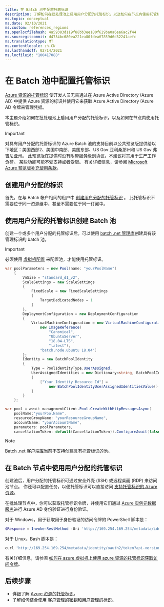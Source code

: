```yaml
---
title: 在 Batch 池中配置托管标识
description: 了解如何在批处理池上启用用户分配的托管标识，以及如何在节点内使用托管标识。
ms.topic: conceptual
ms.date: 02/10/2021
ms.custom: references_regions
ms.openlocfilehash: 4a59383d119f88bb3ee180f629ba0a6ea6ac2f44
ms.sourcegitcommit: d4734bc680ea221ea80fdea67859d6d32241aefc
ms.translationtype: MT
ms.contentlocale: zh-CN
ms.lasthandoff: 02/14/2021
ms.locfileid: "100417088"
---
```

# <a name="configure-managed-identities-in-batch-pools"></a>在 Batch 池中配置托管标识

[Azure 资源的托管标识](../active-directory/managed-identities-azure-resources/overview.md) 使开发人员无需通过在 Azure Active Directory (Azure AD) 中提供 Azure 资源的标识并使用它来获取 Azure Active Directory (Azure AD 令牌来管理凭据。

本主题介绍如何在批处理池上启用用户分配的托管标识，以及如何在节点内使用托管标识。

> [!IMPORTANT]
> 对具有用户分配的托管标识的 Azure Batch 池的支持目前以公共预览版提供给以下地区：美国西部2、美国中南部、美国东部、US Gov 亚利桑那州和 US Gov 弗吉尼亚州。
> 此预览版在提供时没有附带服务级别协议，不建议将其用于生产工作负荷。 某些功能可能不受支持或者受限。
> 有关详细信息，请参阅 [Microsoft Azure 预览版补充使用条款](https://azure.microsoft.com/support/legal/preview-supplemental-terms/)。

## <a name="create-a-user-assigned-identity"></a>创建用户分配的标识

首先，在与 Batch 帐户相同的租户中 [创建用户分配的托管标识](../active-directory/managed-identities-azure-resources/how-to-manage-ua-identity-portal.md#create-a-user-assigned-managed-identity) 。 此托管标识不需要位于同一资源组中，甚至不需要位于同一订阅中。

## <a name="create-a-batch-pool-with-user-assigned-managed-identities"></a>使用用户分配的托管标识创建 Batch 池

创建一个或多个用户分配的托管标识后，可以使用 [batch .net 管理库](/dotnet/api/overview/azure/batch#management-library)创建具有该管理标识的 batch 池。

> [!IMPORTANT]
> 必须使用 [虚拟机配置](nodes-and-pools.md#virtual-machine-configuration) 来配置池，才能使用托管标识。

```csharp
var poolParameters = new Pool(name: "yourPoolName")
    {
        VmSize = "standard_d1_v2",
        ScaleSettings = new ScaleSettings
        {
            FixedScale = new FixedScaleSettings
            {
                TargetDedicatedNodes = 1
            }
        },
        DeploymentConfiguration = new DeploymentConfiguration
        {
            VirtualMachineConfiguration = new VirtualMachineConfiguration(
                new ImageReference(
                    "Canonical",
                    "UbuntuServer",
                    "18.04-LTS",
                    "latest"),
                "batch.node.ubuntu 18.04")
        };
        Identity = new BatchPoolIdentity
        {
            Type = PoolIdentityType.UserAssigned,
            UserAssignedIdentities = new Dictionary<string, BatchPoolIdentityUserAssignedIdentitiesValue>
            {
                ["Your Identity Resource Id"] =
                    new BatchPoolIdentityUserAssignedIdentitiesValue()
            }
        }
    };

var pool = await managementClient.Pool.CreateWithHttpMessagesAsync(
    poolName:"yourPoolName",
    resourceGroupName: "yourResourceGroupName",
    accountName: "yourAccountName",
    parameters: poolParameters,
    cancellationToken: default(CancellationToken)).ConfigureAwait(false);    
```

> [!NOTE]
> [Batch .net 客户端库](/dotnet/api/overview/azure/batch#client-library)当前不支持创建具有托管标识的池。

## <a name="use-user-assigned-managed-identities-in-batch-nodes"></a>在 Batch 节点中使用用户分配的托管标识

创建池后，用户分配的托管标识可通过安全外壳 (SSH) 或远程桌面 (RDP) 来访问池节点。 你还可以配置任务，以便托管标识可以直接访问 [支持托管标识的 Azure 资源](../active-directory/managed-identities-azure-resources/services-support-managed-identities.md)。

在批处理节点中，你可以获取托管标识令牌，并使用它们通过 [Azure 实例元数据服务](../virtual-machines/windows/instance-metadata-service.md)进行 Azure AD 身份验证进行身份验证。

对于 Windows，用于获取用于身份验证的访问令牌的 PowerShell 脚本是：

```powershell
$Response = Invoke-RestMethod -Uri 'http://169.254.169.254/metadata/identity/oauth2/token?api-version=2018-02-01&resource={Resource App Id Url}' -Method GET -Headers @{Metadata="true"} 
```

对于 Linux，Bash 脚本是：

```bash
curl 'http://169.254.169.254/metadata/identity/oauth2/token?api-version=2018-02-01&resource={Resource App Id Url}' -H Metadata:true
```

有关详细信息，请参阅 [如何在 azure 虚拟机上使用 azure 资源的托管标识获取访问令牌](../active-directory/managed-identities-azure-resources/how-to-use-vm-token.md)。

## <a name="next-steps"></a>后续步骤

- 详细了解 [Azure 资源的托管标识](../active-directory/managed-identities-azure-resources/overview.md)。
- 了解如何结合使用 [客户管理的密钥和用户管理的标识](batch-customer-managed-key.md)。
